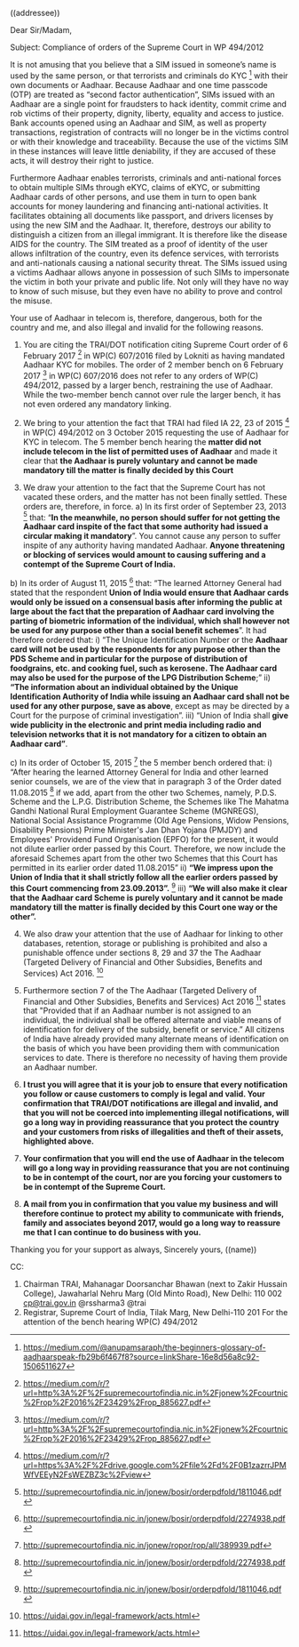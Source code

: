 ((addressee))

Dear Sir/Madam,

Subject: Compliance of orders of the Supreme Court in WP 494/2012

It is not amusing that you believe that a SIM issued in someone’s name is used by the same person, or that terrorists and criminals do KYC [^0] with their own documents or Aadhaar. Because Aadhaar and one time passcode (OTP) are treated as “second factor authentication”, SIMs issued with an Aadhaar are a single point for fraudsters to hack identity, commit crime and rob victims of their property, dignity, liberty, equality and access to justice. Bank accounts opened using an Aadhaar and SIM, as well as property transactions, registration of contracts will no longer be in the victims control or with their knowledge and traceability. Because the use of the victims SIM in these instances will leave little deniability, if they are accused of these acts, it will destroy their right to justice. 

Furthermore Aadhaar enables terrorists, criminals and anti-national forces to obtain multiple SIMs through eKYC, claims of eKYC, or submitting Aadhaar cards of other persons, and use them in turn to open bank accounts for money laundering and financing anti-national activities. It facilitates obtaining all documents like passport, and drivers licenses by using the new SIM and the Aadhaar. It, therefore, destroys our ability to distinguish a citizen from an illegal immigrant. It is therefore like the disease AIDS for the country. The SIM treated as a proof of identity of the user allows infiltration of the country, even its defence services, with terrorists and anti-nationals causing a national security threat. The SIMs issued using a victims Aadhaar allows anyone in possession of such SIMs to impersonate the victim in both your private and public life. Not only will they have no way to know of such misuse, but they even have no ability to prove and control the misuse.

Your use of Aadhaar in telecom is, therefore, dangerous, both for the country and me, and also illegal and invalid for the following reasons.

1. You are citing the TRAI/DOT notification citing Supreme Court order of 6 February 2017 [^1] in WP(C) 607/2016 filed by Lokniti as having mandated Aadhaar KYC for mobiles. The order of 2 member bench on 6 February 2017 [^1] in WP(C) 607/2016 does not refer to any orders of WP(C) 494/2012, passed by a larger bench, restraining the use of Aadhaar. While the two-member bench cannot over rule the larger bench, it has not even ordered any mandatory linking. 

2. We bring to your attention the fact that TRAI had filed IA 22, 23 of 2015 [^2] in WP(C) 494/2012 on 3 October 2015 requesting the use of Aadhaar for KYC in telecom. The 5 member bench hearing the **matter did not include telecom in the list of permitted uses of Aadhaar** and made it clear that **the Aadhaar is purely voluntary and cannot be made mandatory till the matter is finally decided by this Court**

3. We draw your attention to the fact that the Supreme Court has not vacated these orders, and the matter has not been finally settled. These orders are, therefore, in force.
 a) In its first order of September 23, 2013 [^3] that: “**In the meanwhile, no person should suffer for not getting the Aadhaar card inspite of the fact that some authority had issued a circular making it mandatory**”. You cannot cause any person to suffer inspite of any authority having mandated Aadhaar. **Anyone threatening or blocking of services would amount to causing suffering and a contempt of the Supreme Court of India.**
 
 b) In its order of August 11, 2015 [^4] that: “The learned Attorney General had stated that the respondent **Union of India would ensure that Aadhaar cards would only be issued on a consensual basis after informing the public at large about the fact that the preparation of Aadhaar card involving the parting of biometric information of the individual, which shall however not be used for any purpose other than a social benefit schemes**”. It had therefore ordered that:
  i) “The Unique Identification Number or the **Aadhaar card will not be used by the respondents for any purpose other than the PDS Scheme and in particular for the purpose of distribution of foodgrains, etc. and cooking fuel, such as kerosene. The Aadhaar card may also be used for the purpose of the LPG Distribution Scheme**;”
  ii) **“The information about an individual obtained by the Unique Identification Authority of India while issuing an Aadhaar card shall not be used for any other purpose, save as above**, except as may be directed by a Court for the purpose of criminal investigation”.
  iii) “Union of India shall **give wide publicity in the electronic and print media including radio and television networks that it is not mandatory for a citizen to obtain an Aadhaar card”**.
  
 c) In its order of October 15, 2015 [^5] the 5 member bench ordered that:
  i) “After hearing the learned Attorney General for India and other learned senior counsels, we are of the view that in paragraph 3 of the Order dated 11.08.2015 [^6] if we add, apart from the other two Schemes, namely, P.D.S. Scheme and the L.P.G. Distribution Scheme, the Schemes like The Mahatma Gandhi National Rural Employment Guarantee Scheme (MGNREGS), National Social Assistance Programme (Old Age Pensions, Widow Pensions, Disability Pensions) Prime Minister's Jan Dhan Yojana (PMJDY) and Employees' Providend Fund Organisation (EPFO) for the present, it would not dilute earlier order passed by this Court. Therefore, we now include the aforesaid Schemes apart from the other two Schemes that this Court has permitted in its earlier order dated 11.08.2015”
  ii) **“We impress upon the Union of India that it shall strictly follow all the earlier orders passed by this Court commencing from 23.09.2013”.** [^3]
  iii) **“We will also make it clear that the Aadhaar card Scheme is purely voluntary and it cannot be made mandatory till the matter is finally decided by this Court one way or the other”.**

4. We also draw your attention that the use of Aadhaar for linking to other databases, retention, storage or publishing is prohibited and also a punishable offence under sections 8, 29 and 37 the The Aadhaar (Targeted Delivery of Financial and Other Subsidies, Benefits and Services) Act 2016. [^7]

5. Furthermore section 7 of the The Aadhaar (Targeted Delivery of Financial and Other Subsidies, Benefits and Services) Act 2016 [^7] states that "Provided that if an Aadhaar number is not assigned to an individual, the individual shall be offered alternate and viable means of identification for delivery of the subsidy, benefit or service.” All citizens of India have already provided many alternate means of identification on the basis of which you have been providing them with communication services to date. There is therefore no necessity of having them provide an Aadhaar number.

6. **I trust you will agree that it is your job to ensure that every notification you follow or cause customers to comply is legal and valid. Your confirmation that TRAI/DOT notifications are illegal and invalid, and that you will not be coerced into implementing illegal notifications, will go a long way in providing reassurance that you protect the country and your customers from risks of illegalities and theft of their assets, highlighted above.**

7. **Your confirmation that you will end the use of Aadhaar in the telecom will go a long way in providing reassurance that you are not continuing to be in contempt of the court, nor are you forcing your customers to be in contempt of the Supreme Court.**

8. **A mail from you in confirmation that you value my business and will therefore continue to protect my ability to communicate with friends, family and associates beyond 2017, would go a long way to reassure me that I can continue to do business with you.**



Thanking you for your support as always,
Sincerely yours,
((name))

CC:
1. Chairman TRAI, Mahanagar Doorsanchar Bhawan (next to Zakir Hussain College), Jawaharlal Nehru Marg (Old Minto Road), New Delhi: 110 002
cp@trai.gov.in  @rssharma3 @trai
2. Registrar, Supreme Court of India, Tilak Marg, New Delhi-110 201 For the attention of the bench hearing WP(C) 494/2012




[^0]: https://medium.com/@anupamsaraph/the-beginners-glossary-of-aadhaarspeak-fb29b6f467f8?source=linkShare-16e8d56a8c92-1506511627
[^1]: https://medium.com/r/?url=http%3A%2F%2Fsupremecourtofindia.nic.in%2Fjonew%2Fcourtnic%2Frop%2F2016%2F23429%2Frop_885627.pdf
[^2]: https://medium.com/r/?url=https%3A%2F%2Fdrive.google.com%2Ffile%2Fd%2F0B1zazrrJPMWfVEEyN2FsWEZBZ3c%2Fview
[^3]: http://supremecourtofindia.nic.in/jonew/bosir/orderpdfold/1811046.pdf
[^4]: http://supremecourtofindia.nic.in/jonew/bosir/orderpdfold/2274938.pdf
[^5]: http://supremecourtofindia.nic.in/jonew/ropor/rop/all/389939.pdf
[^6]: http://supremecourtofindia.nic.in/jonew/bosir/orderpdfold/2274938.pdf
[^7]: https://uidai.gov.in/legal-framework/acts.html